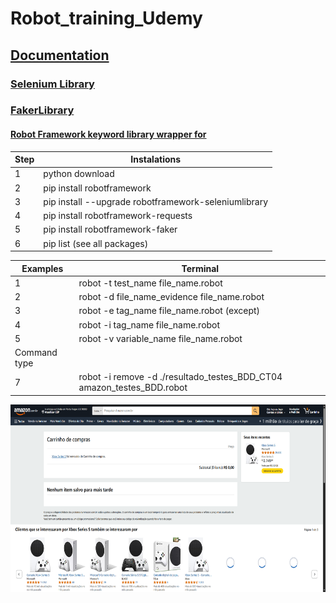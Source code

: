 # Robot_training_Udemy

## [Documentation](https://robotframework.org/?tab=1#getting-started)
### [Selenium Library](https://github.com/robotframework/SeleniumLibrary/?tab=readme-ov-file#installation)
### [FakerLibrary](https://marketsquare.github.io/robotframework-faker/#Language%20Code)
#### [Robot Framework keyword library wrapper for](https://github.com/joke2k/faker)

| Step    | Instalations                                                   | 
| ------- | ---------------------------------------------------------------| 
|    1    | python download                                                |   
|    2    | pip install robotframework                                     |   
|    3    | pip install --upgrade robotframework-seleniumlibrary           |  
|    4    | pip install robotframework-requests                            |  
|    5    | pip install robotframework-faker                               |
|    6    | pip list (see all packages)                                    |                 


| Examples| Terminal                                                       | 
| ------- | ---------------------------------------------------------------| 
|    1    | robot -t test_name file_name.robot                             |   
|    2    | robot -d file_name_evidence file_name.robot                    |   
|    3    | robot -e tag_name file_name.robot     (except)                 |  
|    4    | robot -i tag_name file_name.robot                              |       
|    5    | robot -v variable_name file_name.robot                         |                 
|    Command type   |                                                                |    
|    7    | robot -i remove -d ./resultado_testes_BDD_CT04  amazon_testes_BDD.robot  |  

<img src="resultado_testes_BDD_CT04/selenium-screenshot-1.png" width="650" height="300">